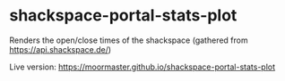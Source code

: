 # shackspace-portal-stats-plot
Renders the open/close times of the shackspace (gathered from https://api.shackspace.de/)

Live version: https://moormaster.github.io/shackspace-portal-stats-plot
